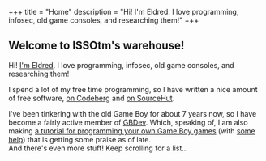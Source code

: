 +++
title = "Home"
description = "Hi! I'm Eldred. I love programming, infosec, old game consoles, and researching them!"
+++

<section class="container">

# Welcome to ISSOtm's warehouse!

Hi!
[I'm Eldred](@/about.md).
I love programming, infosec, old game consoles, and researching them!

I spend a lot of my free time programming, so I have written a nice amount of free software, [on Codeberg](//codeberg.org/ISSOtm) and [on SourceHut](//sr.ht/~issotm).

</section>

<div id="hero"><div class="container">

I've been tinkering with the old Game Boy for about 7 years now, so I have become a fairly active member of [GBDev](//gbdev.io).
Which, speaking of, I am also making [a tutorial for programming your own Game Boy games](//gbdev.io/gb-asm-tutorial) (with [some help](//github.com/gbdev/gb-asm-tutorial/contributors)) that is getting some praise as of late.  
And there's even more stuff!
Keep scrolling for a list...

</div></div>
